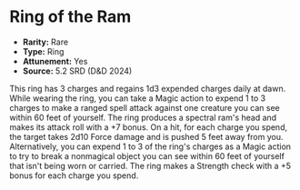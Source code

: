 # Ring of the Ram

- **Rarity:** Rare
- **Type:** Ring
- **Attunement:** Yes
- **Source:** 5.2 SRD (D&D 2024)

This ring has 3 charges and regains 1d3 expended charges daily at dawn. While wearing the ring, you can take a Magic action to expend 1 to 3 charges to make a ranged spell attack against one creature you can see within 60 feet of yourself. The ring produces a spectral ram's head and makes its attack roll with a +7 bonus. On a hit, for each charge you spend, the target takes 2d10 Force damage and is pushed 5 feet away from you. Alternatively, you can expend 1 to 3 of the ring's charges as a Magic action to try to break a nonmagical object you can see within 60 feet of yourself that isn't being worn or carried. The ring makes a Strength check with a +5 bonus for each charge you spend.
